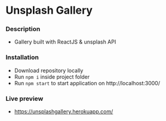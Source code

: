 # Unsplash Gallery

### Description

- Gallery built with ReactJS & unsplash API

### Installation

- Download repository locally
- Run ```npm i``` inside project folder
- Run ```npm start``` to start application on http://localhost:3000/

### Live preview

- https://unsplashgallery.herokuapp.com/
